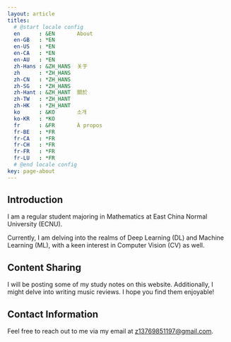 ```yaml
---
layout: article
titles:
  # @start locale config
  en      : &EN       About
  en-GB   : *EN
  en-US   : *EN
  en-CA   : *EN
  en-AU   : *EN
  zh-Hans : &ZH_HANS  关于
  zh      : *ZH_HANS
  zh-CN   : *ZH_HANS
  zh-SG   : *ZH_HANS
  zh-Hant : &ZH_HANT  關於
  zh-TW   : *ZH_HANT
  zh-HK   : *ZH_HANT
  ko      : &KO       소개
  ko-KR   : *KO
  fr      : &FR       À propos
  fr-BE   : *FR
  fr-CA   : *FR
  fr-CH   : *FR
  fr-FR   : *FR
  fr-LU   : *FR
  # @end locale config
key: page-about
---
```




## Introduction

I am a regular student majoring in Mathematics at East China Normal University (ECNU).

Currently, I am delving into the realms of Deep Learning (DL) and Machine Learning (ML), with a keen interest in Computer Vision (CV) as well.

## Content Sharing

I will be posting some of my study notes on this website. Additionally, I might delve into writing music reviews. I hope you find them enjoyable!

## Contact Information

Feel free to reach out to me via my email at z13769851197@gmail.com.


